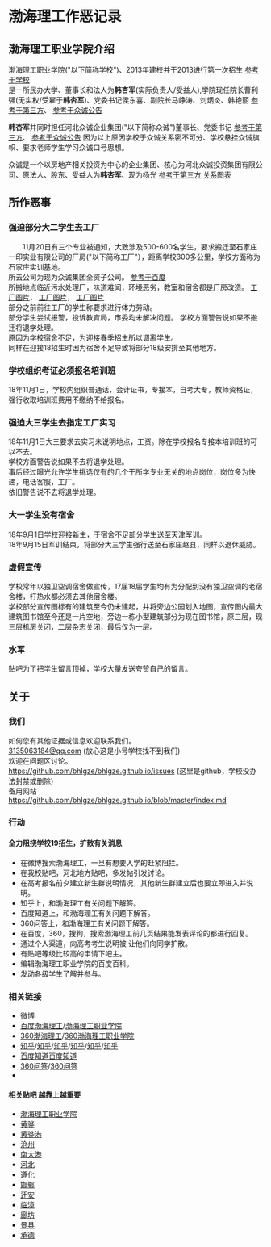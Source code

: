 # 渤海理工作恶记录
## 渤海理工职业学院介绍
渤海理工职业学院("以下简称学校")、2013年建校并于2013进行第一次招生
[参考于学校](http://www.bhlgxy.com/list/?84-93.html)  
是一所民办大学、董事长和法人为**韩杏军**(实际负责人/受益人),学院现任院长曹利强(无实权/受雇于**韩杏军**)、党委书记侯东喜、副院长马峥涛、刘炳炎、韩艳丽
[参考于第三方](https://www.qixin.com/company/f06f1644-e61a-4fd2-ba40-365050bb703c)、
[参考于众诚公告](http://www.hbzcgroup.com/html/news/2018-9-25/760.html)  

**韩杏军**并同时担任河北众诚企业集团("以下简称众诚")董事长、党委书记
[参考于第三方](https://www.tianyancha.com/search?key=%E9%9F%A9%E6%9D%8F%E5%86%9B)、
[参考于众诚公告](http://www.hbzcgroup.com/html/news/2018-9-25/760.html)
因为以上原因学校于众诚关系密不可分、学校悬挂众诚旗帜、要求老师学生学习众诚口号思想。  

众诚是一个以房地产相关投资为中心的企业集团、核心为河北众诚投资集团有限公司、原法人、股东、受益人为**韩杏军**、现为杨光
[参考于第三方](https://www.tianyancha.com/company/295120878)
[关系图表](https://i.loli.net/2018/11/23/5bf807c7aac5b.png) 

## 所作恶事
### 强迫部分大二学生去工厂
　　11月20日有三个专业被通知，大致涉及500-600名学生，要求搬迁至石家庄一印实业有限公司的厂房("以下简称工厂"），距离学校300多公里，学校方面称为石家庄实训基地。  
所去公司为现为众诚集团全资子公司。
[参考于百度](https://xin.baidu.com/detail/compinfo?pid=BmFvSmTnbokwzmOwajPN6VChkCdBPI3sGg2t&from=ps)  
所搬地点临近污水处理厂，味道难闻，环境恶劣，教室和宿舍都是厂房改造。
[工厂图片](https://i.loli.net/2018/11/23/5bf807add6c79.jpg)，
[工厂图片](https://i.loli.net/2018/11/23/5bf807add686d.jpg)，
[工厂图片](https://i.loli.net/2018/11/23/5bf807b0d5bce.jpg)  
部分之前前往工厂的学生称要求进行体力劳动。  
部分学生尝试报警，投诉教育局，市委均未解决问题。
学校方面警告说如果不搬迁将退学处理。  
原因为学校宿舍不足，为迎接春季招生所以调离学生。  
同样在迎接18招生时因为宿舍不足导致将部分18级安排至其他地方。

### 学校组织考证必须报名培训班
18年11月1日，学校内组织普通话，会计证书，专接本，自考大专，教师资格证，强行收取培训班费用不缴纳不给报名。  

### 强迫大三学生去指定工厂实习
18年11月1日大三要求去实习未说明地点，工资。除在学校报名专接本培训班的可以不去。  
学校方面警告说如果不去将退学处理。  
事后经过曝光允许学生挑选仅有的几个于所学专业无关的地点岗位，岗位多为快递，电话客服，工厂。  
依旧警告说不去将退学处理。

### 大一学生没有宿舍
18年9月1日学校迎接新生，于宿舍不足部分学生送至天津军训。  
18年9月15日军训结束，将部分大三学生强行送至石家庄赵县，同样以退休威胁。  

### 虚假宣传
学校常年以独卫空调宿舍做宣传，17届18届学生均有为分配到没有独卫空调的老宿舍楼，打热水都必须去其他宿舍楼。  
学校部分宣传图标有的建筑至今仍未建起，并将旁边公园划入地图，宣传图内最大建筑图书馆至今还是一片空地，旁边一栋小型建筑部分为现在图书馆，原三层，现三层机房关闭，二层杂志关闭，最后仅为一层。  

### 水军
贴吧为了把学生留言顶掉，学校大量发送夸赞自己的留言。  

## 关于
### 我们
如何您有其他证据或信息欢迎联系我们。  
3135063184@qq.com (放心这是小号学校找不到我们)  
欢迎在问题区讨论。  
https://github.com/bhlgze/bhlgze.github.io/issues (这里是github，学校没办法封禁或删除)  
备用网站  
https://github.com/bhlgze/bhlgze.github.io/blob/master/index.md  

### 行动
#### 全力阻挠学校19招生，扩散有关消息  
* 在微博搜索渤海理工，一旦有想要入学的赶紧阻拦。
* 在我校贴吧，河北地方贴吧，多发帖引发讨论。
* 在高考报名前夕建立新生群说明情况，其他新生群建立后也要立即进入并说明。
* 知乎上，和渤海理工有关问题下解答。
* 百度知道上，和渤海理工有关问题下解答。
* 360问答上，和渤海理工有关问题下解答。
* 在百度，360，搜狗，搜索渤海理工前几页结果能发表评论的都进行回复。
* 通过个人渠道，向高考考生说明被 让他们向同学扩散。
* 有贴吧等级比较高的申请下吧主。
* 编辑渤海理工职业学院的百度百科。
* 发动各级学生了解并参与。

### 相关链接
* [微博](https://s.weibo.com/weibo/%25E6%25B8%25A4%25E6%25B5%25B7%25E7%2590%2586%25E5%25B7%25A5)
* [百度渤海理工](https://www.baidu.com/s?wd=渤海理工)/[渤海理工职业学院](https://www.baidu.com/s?wd=渤海理工职业学院)
* [360渤海理工](https://www.so.com/s?q=渤海理工职业学院)/[360渤海理工职业学院](https://www.so.com/s?q=渤海理工职业学院)
* [知乎](https://www.zhihu.com/question/287462408)/[知乎](https://www.zhihu.com/question/289998302)/[知乎](https://www.zhihu.com/question/272179580)/[知乎](https://www.zhihu.com/question/291194858/answer/536378644)/[知乎](https://www.zhihu.com/question/287462408)/[知乎](https://www.zhihu.com/question/303411910)
* [百度知道](https://zhidao.baidu.com/search?word=%B2%B3%BA%A3%C0%ED%B9%A4)[百度知道](https://zhidao.baidu.com/search?word=%B2%B3%BA%A3%C0%ED%B9%A4%D6%B0%D2%B5%D1%A7%D4%BA)
* [360问答](http://wenda.so.com/search/?q=%E6%B8%A4%E6%B5%B7%E7%90%86%E5%B7%A5)/[360问答](http://wenda.so.com/search/?q=%E6%B8%A4%E6%B5%B7%E7%90%86%E5%B7%A5%E8%81%8C%E4%B8%9A%E5%AD%A6%E9%99%A2)
* 
#### 相关贴吧 越靠上越重要
* [渤海理工职业学院](http://tieba.baidu.com/f?ie=utf-8&kw=渤海理工职业学院)
* [黄骅](http://tieba.baidu.com/f?ie=utf-8&kw=黄骅)
* [黄骅港](http://tieba.baidu.com/f?ie=utf-8&kw=黄骅港)
* [沧州](http://tieba.baidu.com/f?ie=utf-8&kw=沧州)
* [南大港](http://tieba.baidu.com/f?ie=utf-8&kw=南大港)
* [河北](http://tieba.baidu.com/f?ie=utf-8&kw=河北)
* [遵化](http://tieba.baidu.com/f?ie=utf-8&kw=遵化)
* [邯郸](http://tieba.baidu.com/f?ie=utf-8&kw=邯郸)
* [迁安](http://tieba.baidu.com/f?ie=utf-8&kw=迁安)
* [临漳](http://tieba.baidu.com/f?ie=utf-8&kw=临漳)
* [廊坊](http://tieba.baidu.com/f?ie=utf-8&kw=廊坊)
* [景县](http://tieba.baidu.com/f?ie=utf-8&kw=景县)
* [承德](http://tieba.baidu.com/f?ie=utf-8&kw=承德)
